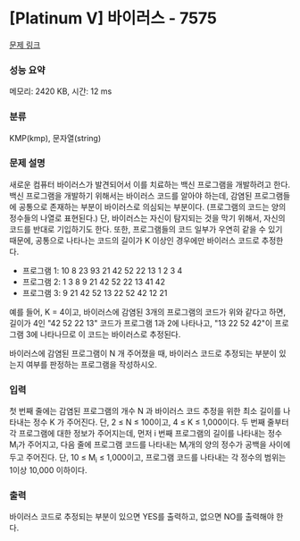# [Platinum V] 바이러스 - 7575 

[문제 링크](https://www.acmicpc.net/problem/7575) 

### 성능 요약

메모리: 2420 KB, 시간: 12 ms

### 분류

KMP(kmp), 문자열(string)

### 문제 설명

<p>새로운 컴퓨터 바이러스가 발견되어서 이를 치료하는 백신 프로그램을 개발하려고 한다. 백신 프로그램을 개발하기 위해서는 바이러스 코드를 알아야 하는데, 감염된 프로그램들에 공통으로 존재하는 부분이 바이러스로 의심되는 부분이다. (프로그램의 코드는 양의 정수들의 나열로 표현된다.) 단, 바이러스는 자신이 탐지되는 것을 막기 위해서, 자신의 코드를 반대로 기입하기도 한다. 또한, 프로그램들의 코드 일부가 우연히 같을 수 있기 때문에, 공통으로 나타나는 코드의 길이가 K 이상인 경우에만 바이러스 코드로 추정한다.</p>

<ul>
	<li>프로그램 1: 10 8 23 93 21 42 52 22 13 1 2 3 4</li>
	<li>프로그램 2: 1 3 8 9 21 42 52 22 13 41 42</li>
	<li>프로그램 3: 9 21 42 52 13 22 52 42 12 21</li>
</ul>

<p>예를 들어, K = 4이고, 바이러스에 감염된 3개의 프로그램의 코드가 위와 같다고 하면, 길이가 4인 "42 52 22 13" 코드가 프로그램 1과 2에 나타나고, "13 22 52 42"이 프로그램 3에 나타나므로 이 코드는 바이러스로 추정된다.</p>

<p>바이러스에 감염된 프로그램이 N 개 주어졌을 때, 바이러스 코드로 추정되는 부분이 있는지 여부를 판정하는 프로그램을 작성하시오.</p>

### 입력 

 <p>첫 번째 줄에는 감염된 프로그램의 개수 N 과 바이러스 코드 추정을 위한 최소 길이를 나타내는 정수 K 가 주어진다. 단, 2 ≤ N ≤ 100이고, 4 ≤ K ≤ 1,000이다. 두 번째 줄부터 각 프로그램에 대한 정보가 주어지는데, 먼저 i 번째 프로그램의 길이를 나타내는 정수 M<sub>i</sub>가 주어지고, 다음 줄에 프로그램 코드를 나타내는 M<sub>i</sub>개의 양의 정수가 공백을 사이에 두고 주어진다. 단, 10 ≤ M<sub>i</sub> ≤ 1,000이고, 프로그램 코드를 나타내는 각 정수의 범위는 1이상 10,000 이하이다.</p>

### 출력 

 <p>바이러스 코드로 추정되는 부분이 있으면 YES를 출력하고, 없으면 NO를 출력해야 한다.</p>


